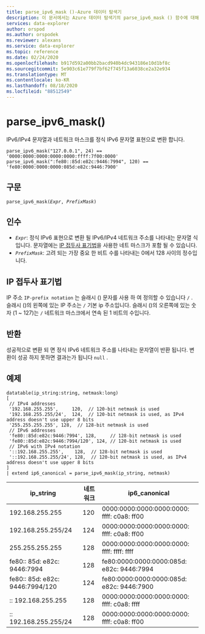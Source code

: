 ```yaml
---
title: parse_ipv6_mask ()-Azure 데이터 탐색기
description: 이 문서에서는 Azure 데이터 탐색기의 parse_ipv6_mask () 함수에 대해 설명 합니다.
services: data-explorer
author: orspod
ms.author: orspodek
ms.reviewer: alexans
ms.service: data-explorer
ms.topic: reference
ms.date: 02/24/2020
ms.openlocfilehash: b917d592a00bb2bacd940b4dc943186e10d1bf8c
ms.sourcegitcommit: 5e903c61e779f7bf62f745f13a6038ce2a32e934
ms.translationtype: MT
ms.contentlocale: ko-KR
ms.lasthandoff: 08/18/2020
ms.locfileid: "88512549"
---
```

# <a name="parse_ipv6_mask"></a>parse_ipv6_mask()
 
IPv6/IPv4 문자열과 네트워크 마스크를 정식 IPv6 문자열 표현으로 변환 합니다.

```kusto
parse_ipv6_mask("127.0.0.1", 24) == '0000:0000:0000:0000:0000:ffff:7f00:0000'
parse_ipv6_mask(":fe80::85d:e82c:9446:7994", 120) == 'fe80:0000:0000:0000:085d:e82c:9446:7900'
```

## <a name="syntax"></a>구문

`parse_ipv6_mask(`*`Expr`*`, `*`PrefixMask`*`)`

## <a name="arguments"></a>인수

* *`Expr`*: 정식 IPv6 표현으로 변환 될 IPv6/IPv4 네트워크 주소를 나타내는 문자열 식입니다. 문자열에는 [IP 접두사 표기법](#ip-prefix-notation)을 사용한 네트 마스크가 포함 될 수 있습니다.
* *`PrefixMask`*: 고려 되는 가장 중요 한 비트 수를 나타내는 0에서 128 사이의 정수입니다.

## <a name="ip-prefix-notation"></a>IP 접두사 표기법

IP 주소 `IP-prefix notation` 는 슬래시 () 문자를 사용 하 여 정의할 수 있습니다 `/` .
슬래시 ()의 왼쪽에 있는 IP 주소는 `/` 기본 ip 주소입니다. 슬래시 ()의 오른쪽에 있는 숫자 (1 ~ 127)는 `/` 네트워크 마스크에서 연속 된 1 비트의 수입니다.

## <a name="returns"></a>반환

성공적으로 변환 되 면 정식 IPv6 네트워크 주소를 나타내는 문자열이 반환 됩니다.
변환이 성공 하지 못하면 결과는가 됩니다 `null` .

## <a name="example"></a>예제

<!-- csl: https://help.kusto.windows.net/Samples -->
```kusto
datatable(ip_string:string, netmask:long)
[
 // IPv4 addresses
 '192.168.255.255',     120,  // 120-bit netmask is used
 '192.168.255.255/24',  124,  // 120-bit netmask is used, as IPv4 address doesn't use upper 8 bits
 '255.255.255.255', 128,  // 128-bit netmask is used
 // IPv6 addresses
 'fe80::85d:e82c:9446:7994', 128,     // 128-bit netmask is used
 'fe80::85d:e82c:9446:7994/120', 124, // 120-bit netmask is used
 // IPv6 with IPv4 notation
 '::192.168.255.255',    128,  // 128-bit netmask is used
 '::192.168.255.255/24', 128,  // 120-bit netmask is used, as IPv4 address doesn't use upper 8 bits
]
| extend ip6_canonical = parse_ipv6_mask(ip_string, netmask)
```

|ip_string|네트워크|ip6_canonical|
|---|---|---|
|192.168.255.255|120|0000:0000:0000:0000:0000: ffff: c0a8: ff00|
|192.168.255.255/24|124|0000:0000:0000:0000:0000: ffff: c0a8: ff00|
|255.255.255.255|128|0000:0000:0000:0000:0000: ffff: ffff: ffff|
|fe80:: 85d: e82c: 9446:7994|128|fe80:0000:0000:0000:085d: e82c: 9446:7994|
|fe80:: 85d: e82c: 9446:7994/120|124|fe80:0000:0000:0000:085d: e82c: 9446:7900|
|:: 192.168.255.255|128|0000:0000:0000:0000:0000: ffff: c0a8: ffff|
|:: 192.168.255.255/24|128|0000:0000:0000:0000:0000: ffff: c0a8: ff00|


